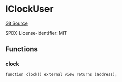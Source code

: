 # IClockUser
[Git Source](https://github.com/aragon/ve-governance/blob/d1db1e959d76056114cf52b0b8a3ff8311778151/src/clock/IClock.sol)

SPDX-License-Identifier: MIT


## Functions
### clock


```solidity
function clock() external view returns (address);
```


